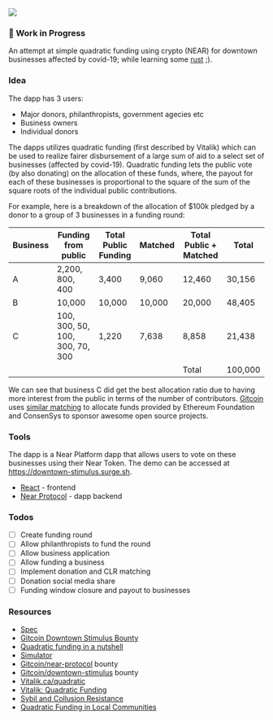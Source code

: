 ![](https://downtown-stimulus.surge.sh/shot.png)

### 🚧 Work in Progress

An attempt at simple quadratic funding using crypto (NEAR) for downtown businesses affected by covid-19; while learning some [rust](https://www.rust-lang.org) ;).

### Idea

The dapp has 3 users:

- Major donors, philanthropists, government agecies etc
- Business owners
- Individual donors

The dapps utilizes quadratic funding (first described by Vitalik) which can be used to realize fairer disbursement of a large sum of aid to a select set of businesses (affected by covid-19). Quadratic funding lets the public vote (by also donating) on the allocation of these funds, where, the payout for each of these businesses is proportional to the square of the sum of the square roots of the individual public contributions.

For example, here is a breakdown of the allocation of \$100k pledged by a donor to a group of 3 businesses in a funding round:

| Business | Funding from public             | Total Public Funding | Matched | Total Public + Matched | Total   |
| -------- | ------------------------------- | -------------------- | ------- | ---------------------- | ------- |
| A        | 2,200, 800, 400                 | 3,400                | 9,060   | 12,460                 | 30,156  |
| B        | 10,000                          | 10,000               | 10,000  | 20,000                 | 48,405  |
| C        | 100, 300, 50, 100, 300, 70, 300 | 1,220                | 7,638   | 8,858                  | 21,438  |
|          |                                 |                      |         | Total                  | 100,000 |

We can see that business C did get the best allocation ratio due to having more interest from the public in terms of the number of contributors.
[Gitcoin](https://gitcoin.co/grants/) uses [similar matching](https://ethgasstation.info/blog/quadratic-funding-in-a-nutshell/) to allocate funds provided by Ethereum Foundation and ConsenSys to sponsor awesome open source projects.

### Tools

The dapp is a Near Platform dapp that allows users to vote on these businesses using their Near Token. The demo can be accessed at https://downtown-stimulus.surge.sh.

- [React](https://reactjs.org/) - frontend
- [Near Protocol](https://near.org/) - dapp backend

### Todos

- [ ] Create funding round
- [ ] Allow philanthropists to fund the round
- [ ] Allow business application
- [ ] Allow funding a business
- [ ] Implement donation and CLR matching
- [ ] Donation social media share
- [ ] Funding window closure and payout to businesses

### Resources

- [Spec](https://docs.google.com/document/d/1KQsdEImDiK12bmMhNV_AXLkJyv3PWZ5nODTRL5_R-Gw)
- [Gitcoin Downtown Stimulus Bounty](https://gitcoin.co/issue/gitcoinco/downtownstimulus/1/4358)
- [Quadratic funding in a nutshell](https://ethgasstation.info/blog/quadratic-funding-in-a-nutshell/)
- [Simulator](https://docs.google.com/spreadsheets/d/1zHYlMdEXuUYZeWWsVwA21EIMC7B-k2OBY7HFqDudCvk)
- [Gitcoin/near-protocol](https://gitcoin.co/issue/nearprotocol/ready-layer-one-hackathon/1/4262) bounty
- [Gitcoin/downtown-stimulus](https://gitcoin.co/issue/gitcoinco/downtownstimulus/1/4358) bounty
- [Vitalik.ca/quadratic](https://vitalik.ca/general/2019/12/07/quadratic.html)
- [Vitalik: Quadratic Funding](https://www.youtube.com/watch?v=ssr0CHg6YSE)
- [Sybil and Collusion Resistance](https://www.youtube.com/watch?v=XY77Hrfxlpg)
- [Quadratic Funding in Local Communities](https://www.youtube.com/watch?v=F868Yox_lSs)
